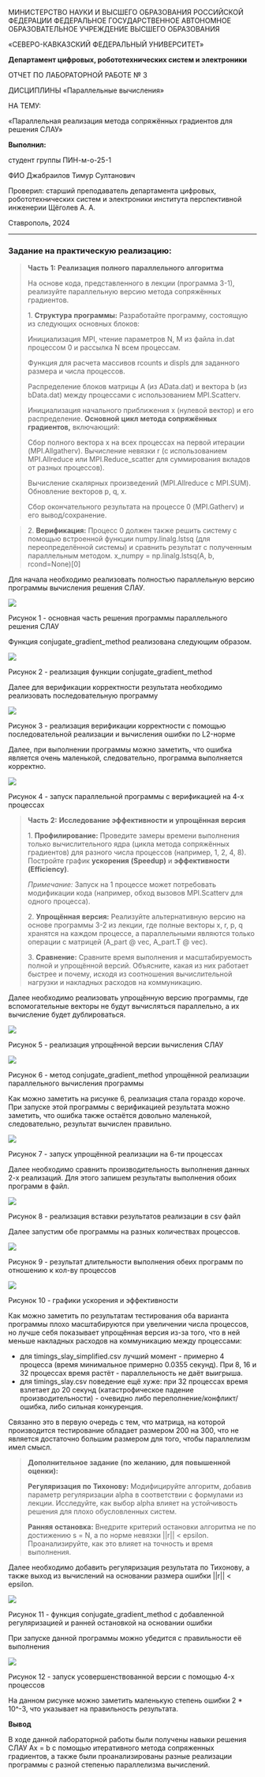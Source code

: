 МИНИCTEPCTBO НАУКИ И ВЫСШЕГО ОБРАЗОВАНИЯ РОССИЙСКОЙ ФЕДЕРАЦИИ ФЕДЕРАЛЬНОЕ ГОСУДАРСТВЕННОЕ АВТОНОМНОЕ ОБРАЗОВАТЕЛЬНОЕ УЧРЕЖДЕНИЕ ВЫСШЕГО ОБРАЗОВАНИЯ

«СЕВЕРО-КАВКАЗСКИЙ ФЕДЕРАЛЬНЫЙ УНИВЕРСИТЕТ»

**Департамент цифровых, робототехнических систем и электроники**

ОТЧЕТ ПО ЛАБОРАТОРНОЙ РАБОТЕ № 3

ДИСЦИПЛИНЫ «Параллельные вычисления»

НА ТЕМУ:

«Параллельная реализация метода сопряжённых градиентов для решения СЛАУ»

**Выполнил:**

студент группы ПИН-м-о-25-1

ФИО Джабраилов Тимур Султанович

Проверил: старший преподаватель департамента цифровых, робототехнических систем и электроники института перспективной инженерии Щёголев А. А.

Ставрополь, 2024

---

### Задание на практическую реализацию:

> **Часть** **1:** **Реализация** **полного** **параллельного**
> **алгоритма**
>
> На основе кода, представленного в лекции (программа 3-1), реализуйте
> параллельную версию метода сопряжённых градиентов.
>
> 1\. **Структура** **программы:** Разработайте программу, состоящую из
> следующих основных блоков:
>
> Инициализация MPI, чтение параметров N, M из файла in.dat процессом 0
> и рассылка N всем процессам.
>
> Функция для расчета массивов rcounts и displs для заданного размера и
> числа процессов.
>
> Распределение блоков матрицы A (из AData.dat) и вектора b (из
> bData.dat) между процессами с использованием MPI.Scatterv.
>
> Инициализация начального приближения x (нулевой вектор) и его
> распределение. **Основной** **цикл** **метода** **сопряжённых**
> **градиентов,** включающий:
>
> Сбор полного вектора x на всех процессах на первой итерации
> (MPI.Allgatherv). Вычисление невязки r (с использованием MPI.Allreduce
> или MPI.Reduce_scatter для суммирования вкладов от разных процессов).
>
> Вычисление скалярных произведений (MPI.Allreduce с MPI.SUM).
> Обновление векторов p, q, x.
>
> Сбор окончательного результата на процессе 0 (MPI.Gatherv) и его
> вывод/сохранение.

> 2\. **Верификация:** Процесс 0 должен также решить систему с помощью
> встроенной функции numpy.linalg.lstsq (для переопределённой системы) и
> сравнить результат с полученным параллельным методом. x_numpy =
> np.linalg.lstsq(A, b, rcond=None)\[0\]

Для начала необходимо реализовать полностью параллельную версию программы вычисления решения СЛАУ.

![](/lr3/static/1.png)

Рисунок 1 - основная часть решения программы параллельного решения СЛАУ

Функция conjugate_gradient_method реализована следующим образом.

![](/lr3/static/2.png)

Рисунок 2 - реализация функции conjugate_gradient_method

Далее для верификации корректности результата необходимо реализовать последовательную программу

![](/lr3/static/3.png)

Рисунок 3 - реализация верификации корректности с помощью последовательной реализации и вычисления ошибки по L2-норме

Далее, при выполнении программы можно заметить, что ошибка является очень маленькой, следовательно, программа выполняется корректно.

![](/lr3/static/4.png)

Рисунок 4 - запуск параллельной программы с верификацией на 4-х процессах

> **Часть** **2:** **Исследование** **эффективности** **и**
> **упрощённая** **версия**
>
> 1\. **Профилирование:** Проведите замеры времени выполнения только
> вычислительного ядра (цикла метода сопряжённых градиентов) для разного
> числа процессов (например, 1, 2, 4, 8). Постройте график **ускорения**
> **(Speedup)** и **эффективности** **(Efficiency)**.
>
> *Примечание:* Запуск на 1 процессе может потребовать модификации кода
> (например, обход вызовов MPI.Scatterv для одного процесса).
>
> 2\. **Упрощённая** **версия:** Реализуйте альтернативную версию на
> основе программы 3-2 из лекции, где полные векторы x, r, p, q хранятся
> на каждом процессе, а параллельными являются только операции с
> матрицей (A_part @ vec, A_part.T @ vec).
>
> 3\. **Сравнение:** Сравните время выполнения и масштабируемость полной
> и упрощённой версий. Объясните, какая из них работает быстрее и
> почему, исходя из соотношения вычислительной нагрузки и накладных
> расходов на коммуникацию.

Далее необходимо реализовать упрощённую версию программы, где вспомогательные векторы не будут вычисляться параллельно, а их вычисление будет дублироваться.

![](/lr3/static/5.png)

Рисунок 5 - реализация упрощённой версии вычисления СЛАУ

![](/lr3/static/6.png)

Рисунок 6 - метод conjugate_gradient_method упрощённой реализации параллельного вычисления программы

Как можно заметить на рисунке 6, реализация стала гораздо короче. При запуске этой программы с верификацией результата можно заметить, что ошибка также остаётся довольно маленькой, следовательно, результат вычислен правильно.

![](/lr3/static/7.png)

Рисунок 7 - запуск упрощённой реализации на 6-ти процессах

Далее необходимо сравнить производительность выполнения данных 2-х реализаций. Для этого запишем результаты выполнения обоих программ в файл.

![](/lr3/static/8.png)

Рисунок 8 - реализация вставки результатов реализации в csv файл

Далее запустим обе программы на разных количествах процессов.

![](/lr3/static/9.png)

Рисунок 9 - результат длительности выполнения обеих программ по отношению к кол-ву процессов

![](/lr3/static/10.png)

Рисунок 10 - графики ускорения и эффективности

Как можно заметить по результатам тестирования оба варианта программы плохо масштабируются при увеличении числа процессов, но лучше себя показывает упрощённая версия из-за того, что в ней меньше накладных расходов на коммуникацию между процессами:

- для timings_slay_simplified.csv лучший момент - примерно 4 процесса (время минимальное примерно 0.0355 ceкунд). При 8, 16 и 32 процессах время растёт - параллельность не даёт выигрыша.
- для timings_slay.csv поведение ещё хуже: при 32 процессах время взлетает до 20 секунд (катастрофическое падение производительности) - очевидно либо переполнение/конфликт/ошибка, либо сильная конкуренция.

Связанно это в первую очередь с тем, что матрица, на которой производится тестирование обладает размером 200 на 300, что не является достаточно большим размером для того, чтобы параллелизм имел смысл.

> **Дополнительное** **задание** **(по** **желанию,** **для**
> **повышенной** **оценки):**
>
> **Регуляризация** **по** **Тихонову:** Модифицируйте алгоритм, добавив
> параметр регуляризации alpha в соответствии с формулами из лекции.
> Исследуйте, как выбор alpha влияет на устойчивость решения для плохо
> обусловленных систем.
>
> **Ранняя** **остановка:** Внедрите критерий остановки алгоритма не по
> достижению s = N, а по норме невязки \|\|r\|\| \< epsilon.
> Проанализируйте, как это влияет на точность и время выполнения.

Далее необходимо добавить регуляризация результата по Тихонову, а также выход из вычислений на основании размера ошибки ||r|| < epsilon.

![](/lr3/static/11.png)

Рисунок 11 - функция conjugate_gradient_method с добавленной регуляризацией и ранней остановкой на основании ошибки

При запуске данной программы можно убедится с правильности её выполнения

![](/lr3/static/12.png)

Рисунок 12 - запуск усовершенствованной версии с помощью 4-х процессов

На данном рисунке можно заметить маленькую степень ошибки 2 \* 10^-3, что указывает на правильность результата.

**Вывод**

В ходе данной лабораторной работы были получены навыки решения СЛАУ Ax = b с помощью итеративного метода сопряженных градиентов, а также были проанализированы разные реализации программы с разной степенью параллелизма вычислений.